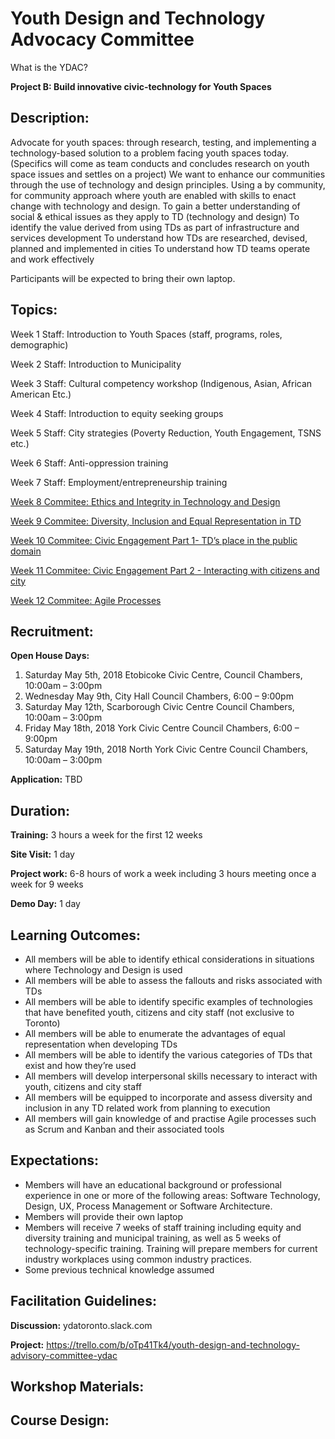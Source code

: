 # Youth Design and Technology Advocacy Committee 
What is the YDAC? 

**Project B:  Build innovative civic-technology for Youth Spaces**

## Description: 
Advocate for youth spaces: through research, testing, and implementing a technology-based solution to a problem facing youth spaces today. (Specifics will come as team conducts and concludes research on youth space issues and settles on a project)
We want to enhance our communities through the use of technology and design principles. Using a by community, for community approach where youth are enabled with skills to enact change with technology and design.
To gain a better understanding of social & ethical issues as they apply to TD (technology and design)
To identify the value derived from using TDs as part of infrastructure and services development
To understand how TDs  are researched, devised, planned and implemented in cities
To understand how TD teams operate and work effectively

Participants will be expected to bring their own laptop.

## Topics: 
Week 1 Staff: Introduction to Youth Spaces (staff, programs, roles, demographic)

Week 2 Staff: Introduction to Municipality

Week 3 Staff: Cultural competency workshop (Indigenous, Asian, African American Etc.)

Week 4 Staff: Introduction to equity seeking groups

Week 5 Staff: City strategies (Poverty Reduction, Youth Engagement, TSNS etc.)

Week 6 Staff: Anti-oppression training

Week 7 Staff: Employment/entrepreneurship training

[Week 8 Commitee: Ethics and Integrity in Technology and Design](exercise-1.md)

[Week 9 Commitee: Diversity, Inclusion and Equal Representation in TD](exercise-2.md)

[Week 10 Commitee: Civic Engagement Part 1- TD’s place in the public domain](exercise-3.md)

[Week 11 Commitee: Civic Engagement Part 2 - Interacting with citizens and city](exercise-4.md)

[Week 12 Commitee: Agile Processes](exercise-5.md) 

## Recruitment: 
**Open House Days:**
1. Saturday May 5th, 2018 Etobicoke Civic Centre, Council Chambers, 10:00am – 3:00pm
2. Wednesday May 9th, City Hall Council Chambers, 6:00 – 9:00pm
3. Saturday May 12th, Scarborough Civic Centre Council Chambers, 10:00am – 3:00pm
4. Friday May 18th, 2018 York Civic Centre Council Chambers, 6:00 – 9:00pm
5. Saturday May 19th, 2018 North York Civic Centre Council Chambers, 10:00am – 3:00pm

**Application:** TBD

## Duration:  

**Training:** 3 hours a week for the first 12 weeks

**Site Visit:** 1 day  

**Project work:** 6-8 hours of work a week including 3 hours meeting once a week for 9 weeks

**Demo Day:** 1 day 

## Learning Outcomes: 
- All members will be able to identify ethical considerations in situations where Technology and Design is used
- All members will be able to assess the fallouts and risks associated with TDs
- All members will be able to identify specific examples of technologies that have benefited youth, citizens and city staff (not exclusive to Toronto)
- All members will be able to enumerate the advantages of equal representation when developing TDs
- All members will be able to identify the various categories of TDs that exist and how they’re used
- All members will develop interpersonal skills necessary to interact with youth, citizens and city staff
- All members will be equipped to incorporate and assess diversity and inclusion in any TD related work from planning to execution
- All members will gain knowledge of and practise Agile processes such as Scrum and Kanban and their associated tools

## Expectations: 
- Members will have an educational background or professional experience in one or more of the following areas: Software Technology, Design, UX, Process Management or Software Architecture.
- Members will provide their own laptop
- Members will receive 7 weeks of staff training including equity and diversity training and municipal training, as well as 5 weeks of technology-specific training. Training will prepare members for current industry workplaces using common industry practices. 
- Some previous technical knowledge assumed 

## Facilitation Guidelines:
**Discussion:** ydatoronto.slack.com

**Project:** https://trello.com/b/oTp41Tk4/youth-design-and-technology-advisory-committee-ydac 

## Workshop Materials:


## Course Design: 

